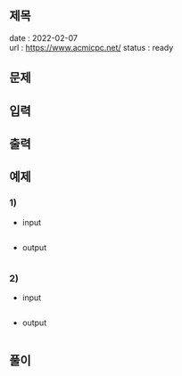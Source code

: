 제목
---

date : 2022-02-07\
url : https://www.acmicpc.net/
status : ready

문제
---

입력
---

출력
---

예제
--

### 1)
- input
```
```

- output
```
```

### 2)

- input
```
```

- output
```
```

풀이
---


